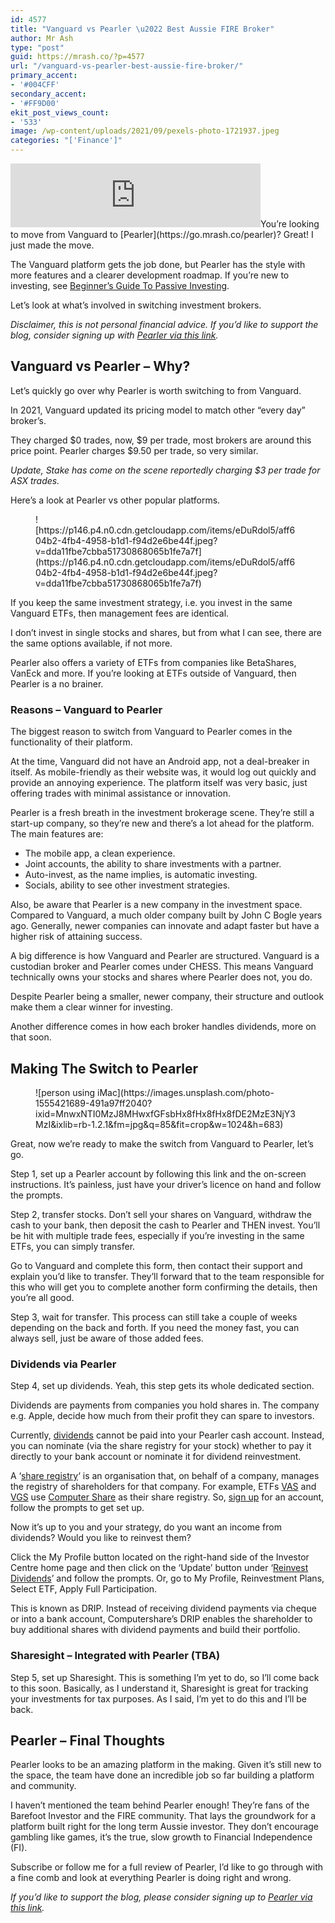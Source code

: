 ```yaml
---
id: 4577
title: "Vanguard vs Pearler \u2022 Best Aussie FIRE Broker"
author: Mr Ash
type: "post"
guid: https://mrash.co/?p=4577
url: "/vanguard-vs-pearler-best-aussie-fire-broker/"
primary_accent:
- '#004CFF'
secondary_accent:
- '#FF9D00'
ekit_post_views_count:
- '533'
image: /wp-content/uploads/2021/09/pexels-photo-1721937.jpeg
categories: "['Finance']"
---
```


<iframe frameborder="0" height="102px" loading="lazy" scrolling="no" src="https://anchor.fm/mrashleyball/embed/episodes/Vanguard-Vs-Pearler--Best-Aussie-FIRE-Broker-e181ei2" width="400px"></iframe>You’re looking to move from Vanguard to [Pearler](https://go.mrash.co/pearler)? Great! I just made the move.

The Vanguard platform gets the job done, but Pearler has the style with more features and a clearer development roadmap. If you’re new to investing, see [Beginner’s Guide To Passive Investing](https://mrash.co/beginners-guide-to-investment-income-tax-super-stocks/).

Let’s look at what’s involved in switching investment brokers.

*Disclaimer, this is not personal financial advice. If you’d like to support the blog, consider signing up with [Pearler via this link](https://go.mrash.co/pearler).*

## Vanguard vs Pearler – Why?

Let’s quickly go over why Pearler is worth switching to from Vanguard.

In 2021, Vanguard updated its pricing model to match other “every day” broker’s.

They charged $0 trades, now, $9 per trade, most brokers are around this price point. Pearler charges $9.50 per trade, so very similar.

*Update, Stake has come on the scene reportedly charging $3 per trade for ASX trades.*

Here’s a look at Pearler vs other popular platforms.

<figure class="wp-block-image">![https://p146.p4.n0.cdn.getcloudapp.com/items/eDuRdol5/aff604b2-4fb4-4958-b1d1-f94d2e6be44f.jpeg?v=dda11fbe7cbba51730868065b1fe7a7f](https://p146.p4.n0.cdn.getcloudapp.com/items/eDuRdol5/aff604b2-4fb4-4958-b1d1-f94d2e6be44f.jpeg?v=dda11fbe7cbba51730868065b1fe7a7f)</figure>If you keep the same investment strategy, i.e. you invest in the same Vanguard ETFs, then management fees are identical.

I don’t invest in single stocks and shares, but from what I can see, there are the same options available, if not more.

Pearler also offers a variety of ETFs from companies like BetaShares, VanEck and more. If you’re looking at ETFs outside of Vanguard, then Pearler is a no brainer.

### Reasons – Vanguard to Pearler

The biggest reason to switch from Vanguard to Pearler comes in the functionality of their platform.

At the time, Vanguard did not have an Android app, not a deal-breaker in itself. As mobile-friendly as their website was, it would log out quickly and provide an annoying experience. The platform itself was very basic, just offering trades with minimal assistance or innovation.

Pearler is a fresh breath in the investment brokerage scene. They’re still a start-up company, so they’re new and there’s a lot ahead for the platform. The main features are:

- The mobile app, a clean experience.
- Joint accounts, the ability to share investments with a partner.
- Auto-invest, as the name implies, is automatic investing.
- Socials, ability to see other investment strategies.

Also, be aware that Pearler is a new company in the investment space. Compared to Vanguard, a much older company built by John C Bogle years ago. Generally, newer companies can innovate and adapt faster but have a higher risk of attaining success.

A big difference is how Vanguard and Pearler are structured. Vanguard is a custodian broker and Pearler comes under CHESS. This means Vanguard technically owns your stocks and shares where Pearler does not, you do.

Despite Pearler being a smaller, newer company, their structure and outlook make them a clear winner for investing.

Another difference comes in how each broker handles dividends, more on that soon.

## Making The Switch to Pearler

<figure class="wp-block-image size-large">![person using iMac](https://images.unsplash.com/photo-1555421689-491a97ff2040?ixid=MnwxNTI0MzJ8MHwxfGFsbHx8fHx8fHx8fDE2MzE3NjY3MzI&ixlib=rb-1.2.1&fm=jpg&q=85&fit=crop&w=1024&h=683)</figure>Great, now we’re ready to make the switch from Vanguard to Pearler, let’s go.

Step 1, set up a Pearler account by following this link and the on-screen instructions. It’s painless, just have your driver’s licence on hand and follow the prompts.

Step 2, transfer stocks. Don’t sell your shares on Vanguard, withdraw the cash to your bank, then deposit the cash to Pearler and THEN invest. You’ll be hit with multiple trade fees, especially if you’re investing in the same ETFs, you can simply transfer.

Go to Vanguard and complete this form, then contact their support and explain you’d like to transfer. They’ll forward that to the team responsible for this who will get you to complete another form confirming the details, then you’re all good.

Step 3, wait for transfer. This process can still take a couple of weeks depending on the back and forth. If you need the money fast, you can always sell, just be aware of those added fees.

### Dividends via Pearler

Step 4, set up dividends. Yeah, this step gets its whole dedicated section.

Dividends are payments from companies you hold shares in. The company e.g. Apple, decide how much from their profit they can spare to investors.

Currently, [dividends](https://help.pearler.com/en/articles/4819214-what-happens-to-my-dividends) cannot be paid into your Pearler cash account. Instead, you can nominate (via the share registry for your stock) whether to pay it directly to your bank account or nominate it for dividend reinvestment.

A ‘[share registry](https://help.pearler.com/en/articles/4953757-what-is-a-share-registry-and-how-do-i-find-which-one-manages-a-company)‘ is an organisation that, on behalf of a company, manages the registry of shareholders for that company. For example, ETFs [VAS](https://www2.asx.com.au/markets/etp/vas) and [VGS](https://www2.asx.com.au/markets/etp/vgs) use [Computer Share](https://www.computershare.com/au) as their share registry. So, [sign up](https://www-au.computershare.com/Investor/#Home) for an account, follow the prompts to get set up.

Now it’s up to you and your strategy, do you want an income from dividends? Would you like to reinvest them?

Click the My Profile button located on the right-hand side of the Investor Centre home page and then click on the ‘Update’ button under ‘[Reinvest Dividends](https://www.computershare.com/uk/individuals/im-a-shareholder/dividend-reinvestment-plan)’ and follow the prompts. Or, go to My Profile, Reinvestment Plans, Select ETF, Apply Full Participation.

This is known as DRIP. Instead of receiving dividend payments via cheque or into a bank account, Computershare’s DRIP enables the shareholder to buy additional shares with dividend payments and build their portfolio.

### Sharesight – Integrated with Pearler (TBA)

Step 5, set up Sharesight. This is something I’m yet to do, so I’ll come back to this soon. Basically, as I understand it, Sharesight is great for tracking your investments for tax purposes. As I said, I’m yet to do this and I’ll be back.

## Pearler – Final Thoughts

Pearler looks to be an amazing platform in the making. Given it’s still new to the space, the team have done an incredible job so far building a platform and community.

I haven’t mentioned the team behind Pearler enough! They’re fans of the Barefoot Investor and the FIRE community. That lays the groundwork for a platform built right for the long term Aussie investor. They don’t encourage gambling like games, it’s the true, slow growth to Financial Independence (FI).

Subscribe or follow me for a full review of Pearler, I’d like to go through with a fine comb and look at everything Pearler is doing right and wrong.

*If you’d like to support the blog, please consider signing up to [Pearler via this link](https://go.mrash.co/pearler).*